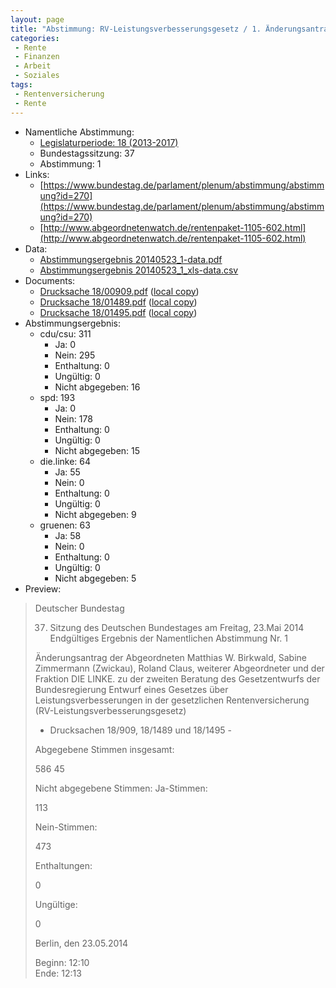 ```yaml
---
layout: page
title: "Abstimmung: RV-Leistungsverbesserungsgesetz / 1. Änderungsantrag"
categories:
 - Rente
 - Finanzen
 - Arbeit
 - Soziales
tags:
 - Rentenversicherung
 - Rente
---
```


* Namentliche Abstimmung:
    * [Legislaturperiode: 18 (2013-2017)](https://de.wikipedia.org/wiki/18._Deutscher_Bundestag)
    * Bundestagssitzung: 37
    * Abstimmung: 1
* Links: 
    * [https://www.bundestag.de/parlament/plenum/abstimmung/abstimmung?id=270](https://www.bundestag.de/parlament/plenum/abstimmung/abstimmung?id=270)
    * [http://www.abgeordnetenwatch.de/rentenpaket-1105-602.html](http://www.abgeordnetenwatch.de/rentenpaket-1105-602.html)
* Data: 
    * [Abstimmungsergebnis 20140523_1-data.pdf](/res/abstimmungsliste/20140523_1-data.pdf)
    * [Abstimmungsergebnis 20140523_1_xls-data.csv](/res/abstimmungsliste/analyses/20140523_1_xls-data.csv)
* Documents: 
    * [Drucksache 18/00909.pdf](http://dip21.bundestag.de/dip21/btd/18/009/1800909.pdf) ([local copy](/res/abstimmungsdaten/018-037-01/1800909.pdf))
    * [Drucksache 18/01489.pdf](http://dip21.bundestag.de/dip21/btd/18/014/1801489.pdf) ([local copy](/res/abstimmungsdaten/018-037-01/1801489.pdf))
    * [Drucksache 18/01495.pdf](http://dip21.bundestag.de/dip21/btd/18/014/1801495.pdf) ([local copy](/res/abstimmungsdaten/018-037-01/1801495.pdf))
* Abstimmungsergebnis:
    * cdu/csu: 311
        * Ja: 0
        * Nein: 295
        * Enthaltung: 0
        * Ungültig: 0
        * Nicht abgegeben: 16
    * spd: 193
        * Ja: 0
        * Nein: 178
        * Enthaltung: 0
        * Ungültig: 0
        * Nicht abgegeben: 15
    * die.linke: 64
        * Ja: 55
        * Nein: 0
        * Enthaltung: 0
        * Ungültig: 0
        * Nicht abgegeben: 9
    * gruenen: 63
        * Ja: 58
        * Nein: 0
        * Enthaltung: 0
        * Ungültig: 0
        * Nicht abgegeben: 5
* Preview: 
> Deutscher Bundestag
> 
> 37. Sitzung des Deutschen Bundestages
> am Freitag, 23.Mai 2014
> Endgültiges Ergebnis der Namentlichen Abstimmung Nr. 1
> 
> Änderungsantrag der Abgeordneten Matthias W. Birkwald, Sabine Zimmermann (Zwickau),
> Roland Claus, weiterer Abgeordneter und der Fraktion DIE LINKE.
> zu der zweiten Beratung des Gesetzentwurfs der Bundesregierung
> Entwurf eines Gesetzes über Leistungsverbesserungen in der gesetzlichen
> Rentenversicherung (RV-Leistungsverbesserungsgesetz)
> - Drucksachen 18/909, 18/1489 und 18/1495 -
> 
> Abgegebene Stimmen insgesamt:
> 
> 586
> 45
> 
> Nicht abgegebene Stimmen:
> Ja-Stimmen:
> 
> 113
> 
> Nein-Stimmen:
> 
> 473
> 
> Enthaltungen:
> 
> 0
> 
> Ungültige:
> 
> 0
> 
> Berlin, den 23.05.2014
> 
> Beginn: 12:10  
> Ende: 12:13
